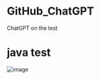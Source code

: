 # GitHub_ChatGPT
ChatGPT on the test

# java test
![image](https://github.com/coreglass/GitHub_ChatGPT/assets/33614974/ed78a36d-f2d4-4faa-9a87-4eee6d5b4bf1)
